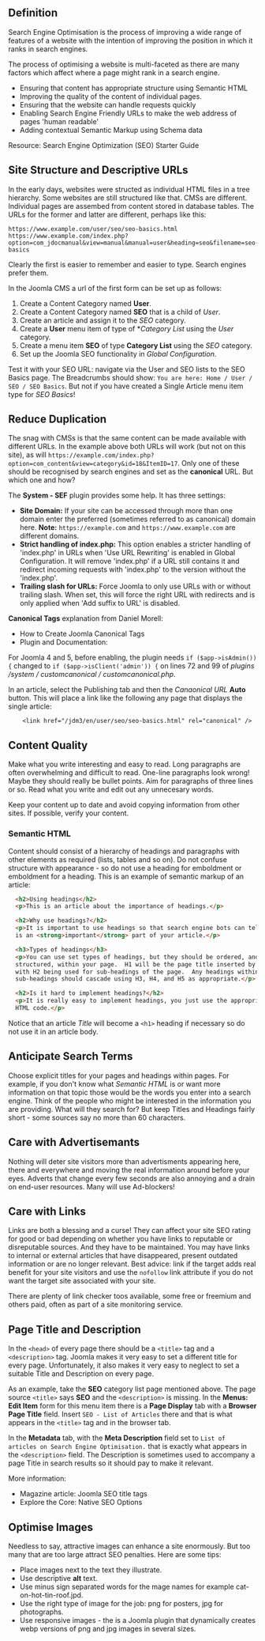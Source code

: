 <!-- Filename: jdocmanual?manual=user&heading=seo&filename=seo-basics.md / Display title: SEO Basics -->

## Definition

Search Engine Optimisation is the process of improving a wide range of features
of a website with the intention of improving the position in which it ranks in
search engines.

The process of optimising a website is multi-faceted as there are many factors
which affect where a page might rank in a search engine.

- Ensuring that content has appropriate structure using Semantic HTML
- Improving the quality of the content of individual pages.
- Ensuring that the website can handle requests quickly
- Enabling Search Engine Friendly URLs to make the web address of pages
  'human readable'
- Adding contextual Semantic Markup using Schema data

Resource: Search Engine Optimization (SEO) Starter Guide

## Site Structure and Descriptive URLs

In the early days, websites were structed as individual HTML files in a tree
hierarchy. Some websites are still structured like that. CMSs are different.
Individual pages are assembed from content stored in database tables. The URLs
for the former and latter are different, perhaps like this:
```
https://www.example.com/user/seo/seo-basics.html
https://www.example.com/index.php?option=com_jdocmanual&view=manual&manual=user&heading=seo&filename=seo-basics
```
Clearly the first is easier to remember and easier to type. Search engines
prefer them.

In the Joomla CMS a url of the first form can be set up as follows:

1. Create a Content Category named **User**.
2. Create a Content Category named **SEO** that is a child of *User*.
3. Create an article and assign it to the *SEO* category.
4. Create a **User** menu item of type of **Category List* using the *User* category.
5. Create a menu item **SEO** of type **Category List** using the *SEO* category.
6. Set up the Joomla SEO functionality in *Global Configuration*.

Test it with your SEO URL: navigate via the User and SEO lists to the SEO Basics
page. The Breadcrumbs should show: `You are here: Home / User / SEO / SEO Basics`.
But not if you have created a Single Article menu item type for *SEO Basics*!

## Reduce Duplication

The snag with CMSs is that the same content can be made available with different
URLs. In the example above both URLs will work (but not on this site), as will
`https://example.com/index.php?option=com_content&view=category&id=18&ItemID=17`.
Only one of these should be recognised by search engines and set as the
**canonical** URL. But which one and how?

The **System - SEF** plugin provides some help. It has three settings:

* **Site Domain:** If your site can be accessed through more than one domain
enter the preferred (sometimes referred to as canonical) domain here. **Note:**
`https://example.com` and `https://www.example.com` are different domains.
* **Strict handling of index.php:** This option enables a stricter handling of
'index.php' in URLs when 'Use URL Rewriting' is enabled in Global Configuration.
It will remove 'index.php' if a URL still contains it and redirect incoming
requests with 'index.php' to the version without the 'index.php'.
* **Trailing slash for URLs:** Force Joomla to only use URLs with or without
trailing slash. When set, this will force the right URL with redirects and is
only applied when 'Add suffix to URL' is disabled.

**Canonical Tags** explanation from Daniel Morell:

* How to Create Joomla Canonical Tags
* Plugin and Documentation:

For Joomla 4 and 5, before enabling, the plugin needs `if ($app->isAdmin()) {`
changed to `if ($app->isClient('admin')) {` on lines 72 and 99 of
*plugins /system / customcanonical / customcanonical.php*.

In an article, select the Publishing tab and then the *Canaonical URL* **Auto**
button. This will place a link like the following any page that displays the
single article:
```
	<link href="/jdm3/en/user/seo/seo-basics.html" rel="canonical" />
```
## Content Quality

Make what you write interesting and easy to read. Long paragraphs are often
overwhelming and difficult to read. One-line paragraphs look wrong! Maybe they
should really be bullet points. Aim for paragraphs of three lines or so. Read
what you write and edit out any unnecesary words.

Keep your content up to date and avoid copying information from other sites.
If possible, verify your content.

### Semantic HTML

Content should consist of a hierarchy of headings and paragraphs with other
elements as required (lists, tables and so on). Do not confuse structure with
appearance - so do not use a heading for emboldment or emboldment for a heading.
This is an example of semantic markup of an article:

```html
  <h2>Using headings</h2>
  <p>This is an article about the importance of headings.</p>

  <h2>Why use headings?</h2>
  <p>It is important to use headings so that search engine bots can tell what
  is an <strong>important</strong> part of your article.</p>

  <h3>Types of headings</h3>
  <p>You can use set types of headings, but they should be ordered, and
  structured, within your page.  H1 will be the page title inserted by Joomla,
  with H2 being used for sub-headings of the page.  Any headings within your
  sub-headings should cascade using H3, H4, and H5 as appropriate.</p>

  <h2>Is it hard to implement headings?</h2>
  <p>It is really easy to implement headings, you just use the appropriate
  HTML code.</p>
```
Notice that an article *Title* will become a `<h1>` heading if necessary so do
not use it in an article body.

## Anticipate Search Terms

Choose explicit titles for your pages and headings within pages. For example,
if you don't know what *Semantic HTML* is or want more information on that
topic those would be the words you enter into a search engine. Think of the
people who might be interested in the information you are providing. What will
they search for? But keep Titles and Headings fairly short - some sources say
no more than 60 characters.

## Care with Advertisemants

Nothing will deter site visitors more than advertisments appearing here, there
and everywhere and moving the real information around before your eyes. Adverts
that change every few seconds are also annoying and a drain on end-user
resources. Many will use Ad-blockers!

## Care with Links

Links are both a blessing and a curse! They can affect your site SEO rating for
good or bad depending on whether you have links to reputable or disreputable
sources. And they have to be maintained. You may have links to internal or
external articles that have disappeared, present outdated information or are no
longer relevant. Best advice: link if the target adds real benefit for your
site visitors and use the `nofollow` link attribute if you do not want the
target site associated with your site.

There are plenty of link checker toos available, some free or freemium and
others paid, often as part of a site monitoring service.

## Page Title and Description

In the `<head>` of every page there should be a `<title>` tag and a
`<description>` tag. Joomla makes it very easy to set a different title for
every page. Unfortunately, it also makes it very easy to neglect to set
a suitable Title and Description on every page.

As an example, take the **SEO** category list page mentioned above. The page
source `<title>` says **SEO** and the `<description>` is missing. In the
**Menus: Edit Item** form for this menu item there is a **Page Display** tab
with a **Browser Page Title** field. Insert `SEO - List of Articles` there and
that is what appears in the `<title>` tag and in the browser tab.

In the **Metadata** tab, with the **Meta Description** field set to
`List of articles on Search Engine Optimisation.` that is exactly what appears
in the `<description>` field. The Description is sometimes used to accompany
a page Title in search results so it should pay to make it relevant.

More information:
* Magazine article: Joomla SEO title tags
* Explore the Core: Native SEO Options

## Optimise Images

Needless to say, attractive images can enhance a site enormously. But too many
that are too large attract SEO penalties. Here are some tips:

* Place images next to the text they illustrate.
* Use descriptive **alt** text.
* Use minus sign separated words for the mage names for example
cat-on-hot-tin-roof.jpd.
* Use the right type of image for the job: png for posters, jpg for photographs.
* Use responsive images - the is a Joomla plugin that dynamically creates webp
versions of png and jpg images in several sizes.
